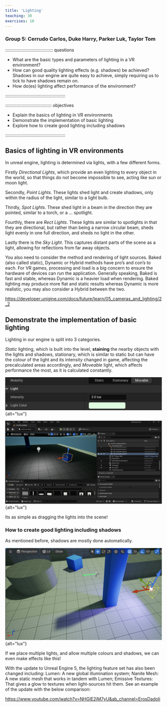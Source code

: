 ```yaml
---
title: 'Lighting'
teaching: 30
exercises: 10
---
```


### Group 5: Cerrudo Carlos, Duke Harry, Parker Luk, Taylor Tom
:::::::::::::::::::::::::::::::::::::: questions 

- What are the basic types and parameters of lighting in a VR environment?
- How can good quality lighting effects (e.g. shadows) be achieved?
Shadows in our engine are quite easy to achieve, simply requiring us to tick to have shadows remain on. 
- How do(es) lighting affect performance of the environment?

::::::::::::::::::::::::::::::::::::::::::::::::


::::::::::::::::::::::::::::::::::::: objectives
- Explain the basics of lighting in VR environments
- Demonstrate the implementation of basic lighting
- Explore how to create good lighting including shadows

::::::::::::::::::::::::::::::::::::::::::::::::

## Basics of lighting in VR environments

In unreal engine, lighting is determined via lights, with a few different forms.

Firstly *Directional Lights*, which provide an even lighting to every object in the world, so that things do not become impossible to see, acting like sun or moon light.

Secondly, *Point Lights*. These lights shed light and create shadows, only within the radius of the light, similar to a light bulb.

Thirdly, *Spot Lights*. These shed light in a beam in the direction they are pointed, similar to a torch, or a … spotlight.

Fourthly, there are *Rect Lights*. These lights are similar to spotlights in that they are directional, but rather than being a narrow circular beam, sheds light evenly in one full direction, and sheds no light in the other.

Lastly there is the *Sky Light*. This captures distant parts of the scene as a light, allowing for reflections from far away objects.

You also need to consider the method and rendering of light sources. Baked (also called static), Dynamic or Hybrid methods have pro’s and con’s to each. For VR games, processing and load is a big concern to ensure the hardware of devices can run the application. Generally speaking, Baked is fast and stable, whereas Dynamic is a heavier load when rendering. Baked lighting may produce more flat and static results whereas Dynamic is more realistic, you may also consider a Hybrid between the two.

https://developer.unigine.com/docs/future/learn/05_cameras_and_lighting/2_2


## Demonstrate the implementation of basic lighting

Lighting in our engine is split into 3 categories. 

*Static* lighting, which is built into the level, **staining** the nearby objects with the lights and shadows, stationary, which is similar to static but can have the colour of the light and its intensity changed in game, affecting the precalculated areas accordingly, and *Moveable* light, which affects performance the most, as it is calculated constantly.



![Image depicted is an image of the unreal engine UI, showing options for moving lighting, along with increasing lighting intensity and changing colour](fig/lux.png){alt="lux"}

![Image depicted is an image of a roofed room with no walls, a single cube being lit by a white light, leaving a slight shadow](fig/unreallight.png){alt="lux"}


Its as simple as dragging the lights into the scene!


### How to create good lighting including shadows

As mentioned before, shadows are mostly done automatically.

![Image depicted is a tall blue cuboid, lit by two lights, a regular white light, and a blue light. Both lights leave shadows on the floor beyond the cuboid.](fig/perspectivelight.png){alt="lux"}

If we place multiple lights, and allow multiple colours and shadows, we can even make effects like this!

With the update to Unreal Engine 5, the lighting feature set has also been changed including: Lumen: A new global illumination system; Nanite Mesh: A new static mesh that works in tandem with Lumen; Emissive Textures: That gives a glow to textures when light-sources hit them. See an example of the update with the below comparison:

https://www.youtube.com/watch?v=NHGIE2jM7yU&ab_channel=ErosDadoli
